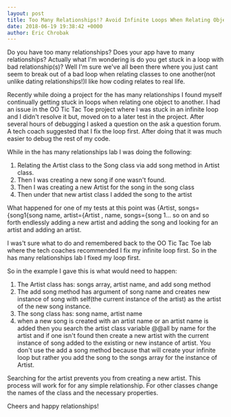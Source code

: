 ```yaml
---
layout: post
title: Too Many Relationships!? Avoid Infinite Loops When Relating Objects
date: 2018-06-19 19:38:42 +0000
author: Eric Chrobak
---
```



Do you have too many relationships? Does your app have to many relationships? Actually what I'm wondering is do you get stuck in a loop with bad relationship(s)? Well I'm sure we've all been there where you just cant seem to break out of a bad loop when relating classes to one another(not unlike dating relationships!)I like how coding relates to real life.

Recently while doing a project for the has many relationships I found myself continually getting stuck in loops when relating one object to another. I had an issue in the OO Tic Tac Toe project where I was stuck in an infinite loop and I didn't resolve it but, moved on to a later test in the project. After several hours of debugging I asked a question on the ask a question forum. A tech coach suggested that I fix the loop first. After doing that it was much easier to debug the rest of my code.

While in the has many relationships lab I was doing the following:
1. Relating the Artist class to the Song class via add song method in Artist class.
2. Then I was creating a new song if one wasn't found.
3. Then I was creating a new Artist for the song in the song class
4. Then under that new artist class I added the song to the artist

What happened for one of my tests at this point was {Artist, songs={song1{song name, artist={Artist , name, songs={song 1... so on and so forth endlessly adding a new artist and adding the song and looking for an artist and adding an artist.

I was't sure what to do and remembered back to the OO Tic Tac Toe lab where the tech coaches recommended I fix my infinite loop first. So in the has many relationships lab I fixed my loop first.

So in the example I gave this is what would need to happen:
1. The Artist class has: songs array, artist name, and add song method
2. The add song method has argument of song name and creates new instance of song with self(the current instance of the artist) as the artist of the new song instance.
3. The song class has: song name, artist name
4. when a new song is created with an artist name or an artist name is added then you search the artist class variable @@all by name for the artist and if one isn't found then create a new artist with the current instance of song added to the existing or new instance of artist. You don't use the add a song method because that will create your infinite loop but rather you add the song to the songs array for the instance of Artist.

Searching for the artist prevents you from creating a new artist. This process will work for for any simple relationship. For other classes change the names of the class and the necessary properties.

Cheers and happy relationships!
